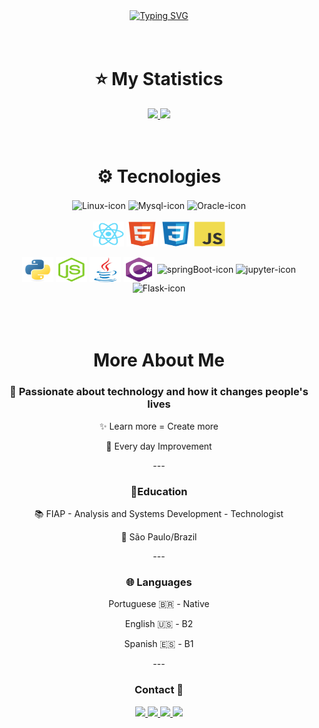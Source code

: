 <div align="center">
    <a href="https://git.io/typing-svg">
        <img src="https://readme-typing-svg.herokuapp.com/?color=42C31B&size=44&center=true&vCenter=true&duration=2500&width=1000&lines=Hi!+My+name+is+Mateus+Leme;I+was+born+in+2004;I'm+brazilian;And+I'm+a+developer;Be+Welcome!+%3A%29" alt="Typing SVG">
    </a>
    <br><br><br>
    <h1>⭐ My Statistics</h1>
    <a href="https://github.com/MateusLem">
        <img height="180em" src="https://github-readme-stats.vercel.app/api?username=MateusLem&show_icons=true&theme=cobalt&include_all_commits=true&count_private=true" style="align="center" />
        <img height="180em" src="https://github-readme-stats.vercel.app/api/top-langs/?username=MateusLem&layout=compact&langs_count=16&theme=cobalt" style="align="center" />
    </a>
    <br><br><br>
    <h1 style="display: inline_block" align="center">⚙️ Tecnologies</h1>
    <div>
        <img align="center" height="40" width="60" alt="Linux-icon" src="https://cdn.jsdelivr.net/gh/devicons/devicon/icons/linux/linux-original.svg">
        <img align="center" height="50" width="60" alt="Mysql-icon" src="https://cdn.jsdelivr.net/gh/devicons/devicon/icons/mysql/mysql-original-wordmark.svg">
        <img align="center" height="50" width="60" alt="Oracle-icon" src="https://cdn.jsdelivr.net/gh/devicons/devicon/icons/oracle/oracle-original.svg">
        <br><br>
        <img align="center" height="40" width="50" alt="react-icon" src="https://raw.githubusercontent.com/devicons/devicon/master/icons/react/react-original.svg">
        <img align="center" height="40" width="50" alt="html-icon" src="https://raw.githubusercontent.com/devicons/devicon/master/icons/html5/html5-original.svg">
        <img align="center" height="40" width="50" alt="css-icon" src="https://raw.githubusercontent.com/devicons/devicon/master/icons/css3/css3-original.svg">
        <img align="center" height="40" width="50" alt="javascript-icon" src="https://raw.githubusercontent.com/devicons/devicon/master/icons/javascript/javascript-original.svg">
        <br><br>
        <img align="center" height="40" width="50" alt="python-icon"  src="https://raw.githubusercontent.com/devicons/devicon/master/icons/python/python-original.svg">
        <img align="center" height="40" width="50" alt="nodejs-icon" src="https://raw.githubusercontent.com/devicons/devicon/master/icons/nodejs/nodejs-original.svg">
        <img align="center" height="40" width="50" alt="java-icon" src="https://raw.githubusercontent.com/devicons/devicon/master/icons/java/java-original.svg">
        <img align="center" height="40" width="50" alt="c#-icon" src="https://raw.githubusercontent.com/devicons/devicon/master/icons/csharp/csharp-original.svg">
        <img align="center" height="40" width="50" alt="springBoot-icon" src="https://cdn.jsdelivr.net/gh/devicons/devicon/icons/spring/spring-original-wordmark.svg">
        <img align="center" height="50" width="60" alt="jupyter-icon" src="https://cdn.jsdelivr.net/gh/devicons/devicon/icons/jupyter/jupyter-original-wordmark.svg">
        <img align="center" height="50" width="60" alt="Flask-icon" src="https://cdn.jsdelivr.net/gh/devicons/devicon/icons/flask/flask-original-wordmark.svg">
    </div>
    <br><br><br>
    <h1>More About Me</h1>
    <div>
        <h3>🚀 Passionate about technology and how it changes people's lives</h3>
        <p>✨ Learn more = Create more</p>
        <p>🔧 Every day Improvement</p>
    </div>
    ---
    <div>
        <h3>🏫Education</h3>
        <p>📚 FIAP - Analysis and Systems Development - Technologist</p>
        <p>📍 São Paulo/Brazil</p>
    </div>
    ---
    <div>
        <h3>🌐 Languages</h3>
        <p>Portuguese 🇧🇷 - Native</p>
        <p>English 🇺🇸 - B2</p>
        <p>Spanish 🇪🇸 - B1</p>
    </div>
    ---
    <div>
        <h3>Contact 📱</h3>
        <a href="mailto:mateusdacostaleme@gmail.com">
            <img src="https://img.shields.io/badge/-Gmail-%23333?style=for-the-badge&logo=gmail&logoColor=red" target="_blank">
        </a>
        <a href="https://api.whatsapp.com/send/?phone=%2B5511960299743&text&app_absent=0" target="_blank">
            <img src="https://img.shields.io/badge/WhatsApp-25D366?style=for-the-badge&logo=whatsapp&logoColor=white" target="_blank">
        </a>
        <a href="https://www.linkedin.com/in/mateus-da-costa-leme-35a5ab235/" target="_blank">
            <img src="https://img.shields.io/badge/LinkedIn-0077B5?style=for-the-badge&logo=linkedin&logoColor=white" target="_blank">
        </a>
        <a href="https://www.instagram.com/mateus.costa.leme/" target="_blank">
            <img src="https://img.shields.io/badge/Instagram-%23E4405F?style=for-the-badge&logo=instagram&logoColor=white" target="_blank">
        </a>
    </div>
</div>
